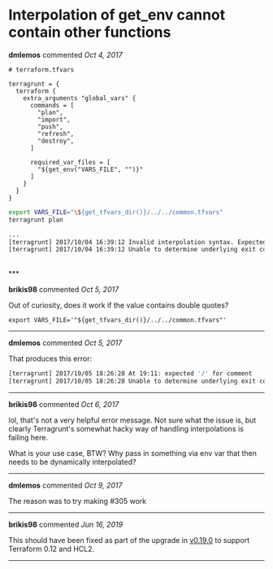 # Interpolation of get_env cannot contain other functions

**dmlemos** commented *Oct 4, 2017*

```
# terraform.tfvars

terragrunt = {
  terraform {
    extra_arguments "global_vars" {
      commands = [
        "plan",
        "import",
        "push",
        "refresh",
        "destroy",
      ]

      required_var_files = [
        "${get_env("VARS_FILE", "")}"
      ]
    }
  }
}
```

```sh
export VARS_FILE="\${get_tfvars_dir()}/../../common.tfvars"
terragrunt plan
```

```sh
...
[terragrunt] 2017/10/04 16:39:12 Invalid interpolation syntax. Expected syntax of the form '${function_name()}', but got '${get_tfvars_dir()}'
[terragrunt] 2017/10/04 16:39:12 Unable to determine underlying exit code, so Terragrunt will exit with error code 1
```
<br />
***


**brikis98** commented *Oct 5, 2017*

Out of curiosity, does it work if the value contains double quotes?

```
export VARS_FILE='"${get_tfvars_dir()}/../../common.tfvars"'
```
***

**dmlemos** commented *Oct 5, 2017*

That produces this error:

```sh
[terragrunt] 2017/10/05 18:26:28 At 19:11: expected '/' for comment
[terragrunt] 2017/10/05 18:26:28 Unable to determine underlying exit code, so Terragrunt will exit with error code 1
```
***

**brikis98** commented *Oct 6, 2017*

lol, that's not a very helpful error message. Not sure what the issue is, but clearly Terragrunt's somewhat hacky way of handling interpolations is failing here. 

What is your use case, BTW? Why pass in something via env var that then needs to be dynamically interpolated?
***

**dmlemos** commented *Oct 9, 2017*

The reason was to try making #305 work
***

**brikis98** commented *Jun 16, 2019*

This should have been fixed as part of the upgrade in [v0.19.0](https://github.com/gruntwork-io/terragrunt/releases/tag/v0.19.0) to support Terraform 0.12 and HCL2.
***

